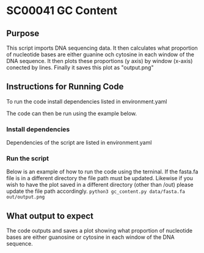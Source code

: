 # SC00041 GC Content

## Purpose

This script imports DNA sequencing data. 
It then calculates what proportion of nucleotide bases are either guanine och cytosine in each window of the DNA sequence.
It then plots these proportions (y axis) by window (x-axis) conected by lines.
Finally it saves this plot as "output.png"

## Instructions for Running Code
To run the code install dependencies listed in environment.yaml

The code can then be run using the example below.
### Install dependencies
Dependencies of the script are listed in environment.yaml

### Run the script
Below is an example of how to run the code using the terninal. If the fasta.fa file is in a different directory the file path must be updated. Likewise if you wish to have the plot saved in a different directory (other than /out) please update the file path accordingly.
`python3 gc_content.py data/fasta.fa out/output.png`

## What output to expect
The code outputs and saves a plot showing what proportion of nucleotide bases are either guanosine or cytosine in each window of the DNA sequence.
